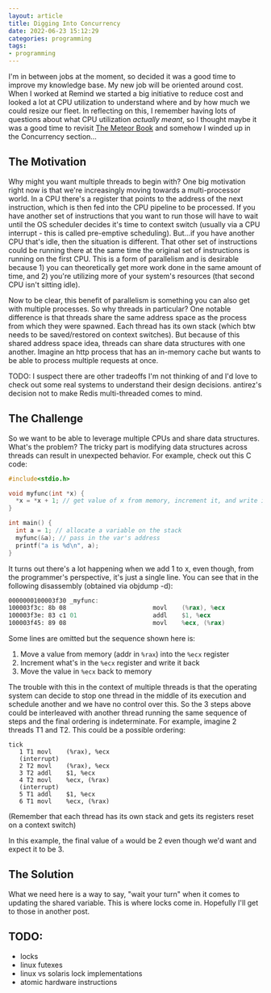 ```yaml
---
layout: article
title: Digging Into Concurrency
date: 2022-06-23 15:12:29
categories: programming
tags:
- programming
---
```


I'm in between jobs at the moment, so decided it was a good time to improve my knowledge base. My new job will be oriented around cost. When I worked at Remind we started a big initiative to reduce cost and looked a lot at CPU utilization to understand where and by how much we could resize our fleet. In reflecting on this, I remember having lots of questions about what CPU utilization _actually meant_, so I thought maybe it was a good time to revisit [The Meteor Book](https://pages.cs.wisc.edu/~remzi/OSTEP/) and somehow I winded up in the Concurrency section...

## The Motivation

Why might you want multiple threads to begin with? One big motivation right now is that we're increasingly moving towards a multi-processor world. In a CPU there's a register that points to the address of the next instruction, which is then fed into the CPU pipeline to be processed. If you have another set of instructions that you want to run those will have to wait until the OS scheduler decides it's time to context switch (usually via a CPU interrupt - this is called pre-emptive scheduling). But...if you have another CPU that's idle, then the situation is different. That other set of instructions could be running there at the same time the original set of instructions is running on the first CPU. This is a form of parallelism and is desirable because 1) you can theoretically get more work done in the same amount of time, and 2) you're utilizing more of your system's resources (that second CPU isn't sitting idle).

Now to be clear, this benefit of parallelism is something you can also get with multiple processes. So why threads in particular? One notable difference is that threads share the same address space as the process from which they were spawned. Each thread has its own stack (which btw needs to be saved/restored on context switches). But because of this shared address space idea, threads can share data structures with one another. Imagine an http process that has an in-memory cache but wants to be able to process multiple requests at once.

TODO: I suspect there are other tradeoffs I'm not thinking of and I'd love to check out some real systems to understand their design decisions. antirez's decision not to make Redis multi-threaded comes to mind.

## The Challenge

So we want to be able to leverage multiple CPUs and share data structures. What's the problem? The tricky part is modifying data structures across threads can result in unexpected behavior. For example, check out this C code:

```C
#include<stdio.h>

void myfunc(int *x) {
  *x = *x + 1; // get value of x from memory, increment it, and write it back
}

int main() {
  int a = 1; // allocate a variable on the stack
  myfunc(&a); // pass in the var's address
  printf("a is %d\n", a);
}

```

It turns out there's a lot happening when we add 1 to x, even though, from the programmer's perspective, it's just a single line.  You can see that in the following disassembly (obtained via objdump -d):

```asm
0000000100003f30 _myfunc:
100003f3c: 8b 08                       	movl	(%rax), %ecx
100003f3e: 83 c1 01                    	addl	$1, %ecx
100003f45: 89 08                       	movl	%ecx, (%rax)
```

Some lines are omitted but the sequence shown here is:
1. Move a value from memory (addr in `%rax`) into the `%ecx` register
2. Increment what's in the `%ecx` register and write it back
3. Move the value in `%ecx` back to memory

The trouble with this in the context of multiple threads is that the operating system can decide to stop one thread in the middle of its execution and schedule another and we have no control over this. So the 3 steps above could be interleaved with another thread running the same sequence of steps and the final ordering is indeterminate. For example, imagine 2 threads T1 and T2. This could be a possible ordering:

```
tick
   1 T1 movl	(%rax), %ecx
   (interrupt)
   2 T2 movl	(%rax), %ecx
   3 T2 addl	$1, %ecx
   4 T2 movl	%ecx, (%rax)
   (interrupt)
   5 T1 addl	$1, %ecx
   6 T1 movl	%ecx, (%rax)
```
(Remember that each thread has its own stack and gets its registers reset on a context switch)

In this example, the final value of `a` would be 2 even though we'd want and expect it to be 3.

## The Solution

What we need here is a way to say, "wait your turn" when it comes to updating the shared variable. This is where locks come in. Hopefully I'll get to those in another post.

## TODO:
- locks
- linux futexes
- linux vs solaris lock implementations
- atomic hardware instructions
